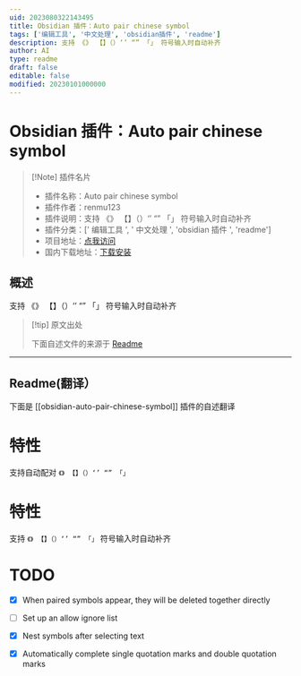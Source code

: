 ```yaml
---
uid: 2023080322143495
title: Obsidian 插件：Auto pair chinese symbol
tags: ['编辑工具', '中文处理', 'obsidian插件', 'readme']
description: 支持 《》 【】（）‘’ “” 「」 符号输入时自动补齐
author: AI
type: readme
draft: false
editable: false
modified: 20230101000000
---
```


# Obsidian 插件：Auto pair chinese symbol

> [!Note] 插件名片
> - 插件名称：Auto pair chinese symbol
> - 插件作者：renmu123
> - 插件说明：支持 《》 【】（）‘’ “” 「」 符号输入时自动补齐
> - 插件分类：[' 编辑工具 ', ' 中文处理 ', 'obsidian 插件 ', 'readme']
> - 项目地址：[点我访问](https://github.com/renmu123/obsidian-auto-pair-chinese-symbol)
> - 国内下载地址：[下载安装](https://pkmer.cn/products/plugin/pluginMarket/?obsidian-auto-pair-chinese-symbol)

## 概述

支持 《》 【】（）‘’ “” 「」 符号输入时自动补齐

> [!tip] 原文出处
>
>下面自述文件的来源于 [Readme](https://ghproxy.net/https://raw.githubusercontent.com/renmu123/obsidian-auto-pair-chinese-symbol/master/README.md)

---

## Readme(翻译）

下面是 [[obsidian-auto-pair-chinese-symbol]] 插件的自述翻译

# 特性

支持自动配对 `《》 【】（）‘’ “” 「」`

# 特性

支持 `《》 【】（）‘’ “” 「」` 符号输入时自动补齐

# TODO

- [x] When paired symbols appear, they will be deleted together directly
- [ ] Set up an allow ignore list
- [x] Nest symbols after selecting text
- [x] Automatically complete single quotation marks and double quotation marks



